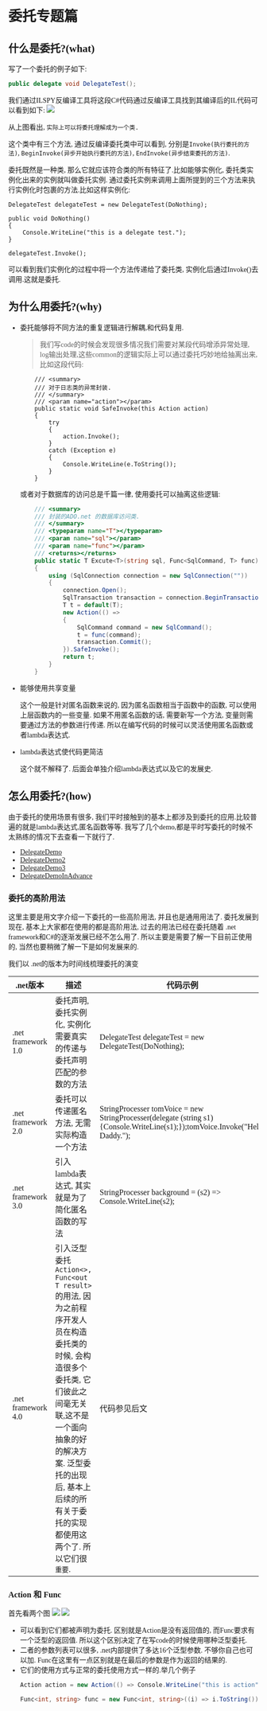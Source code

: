 # 委托专题篇

<font face="Microsoft YaHei">

## 什么是委托?(what)

写了一个委托的例子如下:
```csharp
public delegate void DelegateTest();
```
我们通过ILSPY反编译工具将这段C#代码通过反编译工具找到其编译后的IL代码可以看到如下:
![](https://img2018.cnblogs.com/blog/1216080/201904/1216080-20190409131854273-909791049.png)

从上图看出, `实际上可以将委托理解成为一个类. `

这个类中有三个方法, 通过反编译委托类中可以看到, 分别是`Invoke(执行委托的方法)`, `BeginInvoke(异步开始执行委托的方法)`, `EndInvoke(异步结束委托的方法)`.

委托既然是一种类, 那么它就应该符合类的所有特征了.比如能够实例化, 委托类实例化出来的实例就叫做委托实例. 通过委托实例来调用上面所提到的三个方法来执行实例化时包裹的方法.比如这样实例化:
```Csharp
DelegateTest delegateTest = new DelegateTest(DoNothing);

public void DoNothing()
{
    Console.WriteLine("this is a delegate test.");
}

delegateTest.Invoke();
```
可以看到我们实例化的过程中将一个方法传递给了委托类, 实例化后通过Invoke()去调用.这就是委托.


## 为什么用委托?(why)

- 委托能够将不同方法的重复逻辑进行解耦,和代码复用.
    >我们写code的时候会发现很多情况我们需要对某段代码增添异常处理, log输出处理,这些common的逻辑实际上可以通过委托巧妙地给抽离出来, 比如这段代码:
    ```Csharp
        /// <summary>
        /// 对于日志类的异常封装.
        /// </summary>
        /// <param name="action"></param>
        public static void SafeInvoke(this Action action)
        {
            try
            {
                action.Invoke();
            }
            catch (Exception e)
            {
                Console.WriteLine(e.ToString());
            }
        }    
    ```
    或者对于数据库的访问总是千篇一律, 使用委托可以抽离这些逻辑:
    ```c#
        /// <summary>
        /// 封装的ADO.net 的数据库访问类.
        /// </summary>
        /// <typeparam name="T"></typeparam>
        /// <param name="sql"></param>
        /// <param name="func"></param>
        /// <returns></returns>
        public static T Excute<T>(string sql, Func<SqlCommand, T> func)
        {
            using (SqlConnection connection = new SqlConnection(""))
            {
                connection.Open();
                SqlTransaction transaction = connection.BeginTransaction();
                T t = default(T);
                new Action(() =>
                {
                    SqlCommand command = new SqlCommand();
                    t = func(command);
                    transaction.Commit();
                }).SafeInvoke();
                return t;
            }
        }    
    ```
- 能够使用共享变量

    这个一般是针对匿名函数来说的, 因为匿名函数相当于函数中的函数, 可以使用上层函数内的一些变量. 如果不用匿名函数的话, 需要新写一个方法, 变量则需要通过方法的参数进行传递. 所以在编写代码的时候可以灵活使用匿名函数或者lambda表达式.
- lambda表达式使代码更简洁

    这个就不解释了. 后面会单独介绍lambda表达式以及它的发展史.

## 怎么用委托?(how)

由于委托的使用场景有很多, 我们平时接触到的基本上都涉及到委托的应用.比较普遍的就是lambda表达式,匿名函数等等. 我写了几个demo,都是平时写委托的时候不太熟练的情况下去查看一下就行了.

- [DelegateDemo](https://github.com/itdennis/DennisDemos/blob/master/DennisDemos/Demoes/Delegate_Demos/DelegateDemo.cs)
- [DelegateDemo2](https://github.com/itdennis/DennisDemos/blob/master/DennisDemos/Demoes/Delegate_Demos/DelegateDemo2.cs)
- [DelegateDemo3](https://github.com/itdennis/DennisDemos/blob/master/DennisDemos/Demoes/Delegate_Demos/DelegateDemo3.cs)
- [DelegateDemoInAdvance](https://github.com/itdennis/DennisDemos/blob/master/DennisDemos/Demoes/Delegate_Demos/DelegateDemoInAdvance.cs)

### 委托的高阶用法

这里主要是用文字介绍一下委托的一些高阶用法, 并且也是通用用法了. 委托发展到现在, 基本上大家都在使用的都是高阶用法, 过去的用法已经在委托随着 .net framework和C#的逐渐发展已经不怎么用了. 所以主要是需要了解一下目前正使用的, 当然也要稍微了解一下是如何发展来的.

我们以 .net的版本为时间线梳理委托的演变

.net版本| 描述 | 代码示例
---|---|---
.net framework 1.0 | 委托声明,委托实例化, 实例化需要真实的传递与委托声明匹配的参数的方法 | DelegateTest delegateTest = new DelegateTest(DoNothing);
.net framework 2.0 | 委托可以传递匿名方法, 无需实际构造一个方法 | StringProcesser tomVoice = new StringProcesser(delegate (string s1){Console.WriteLine(s1);});tomVoice.Invoke("Hello Daddy.");
.net framework 3.0 | 引入lambda表达式, 其实就是为了简化匿名函数的写法 | StringProcesser background = (s2) =>  Console.WriteLine(s2);
.net framework 4.0 | 引入泛型委托 `Action<>, Func<out T result>` 的用法, 因为之前程序开发人员在构造委托类的时候, 会构造很多个委托类, 它们彼此之间毫无关联,这不是一个面向抽象的好的解决方案. 泛型委托的出现后, 基本上后续的所有关于委托的实现都使用这两个了. 所以它们很`重要`. | 代码参见后文

### Action 和 Func

首先看两个图
![](https://img2018.cnblogs.com/blog/1216080/201904/1216080-20190409142725492-1174495082.png)
![](https://img2018.cnblogs.com/blog/1216080/201904/1216080-20190409142753880-1404331052.png)

- 可以看到它们都被声明为委托. 区别就是Action是没有返回值的, 而Func要求有一个泛型的返回值. 所以这个区别决定了在写code的时候使用哪种泛型委托. 
- 二者的参数列表可以很多, .net内部提供了多达16个泛型参数. 不够你自己也可以加. Func在这里有一点区别就是在最后的参数是作为返回的结果的.
- 它们的使用方式与正常的委托使用方式一样的.举几个例子
    ```c#
    Action action = new Action(() => Console.WriteLine("this is action"));

    Func<int, string> func = new Func<int, string>((i) => i.ToString());
    ```

</font>